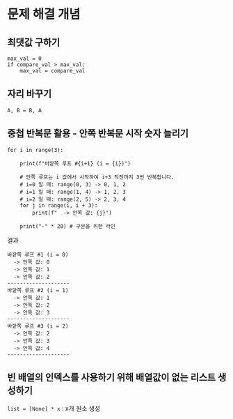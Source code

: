 # 문제 해결 개념

## 최댓값 구하기
```
max_val = 0
if compare_val > max_val:
    max_val = compare_val
```

## 자리 바꾸기

`A, B = B, A`

## 중첩 반복문 활용 - 안쪽 반복문 시작 숫자 늘리기
```
for i in range(3):
    
    print(f"바깥쪽 루프 #{i+1} (i = {i})")
    
    # 안쪽 루프는 i 값에서 시작하여 i+3 직전까지 3번 반복합니다.
    # i=0 일 때: range(0, 3) -> 0, 1, 2
    # i=1 일 때: range(1, 4) -> 1, 2, 3
    # i=2 일 때: range(2, 5) -> 2, 3, 4
    for j in range(i, i + 3):
        print(f"  -> 안쪽 값: {j}")
    
    print("-" * 20) # 구분을 위한 라인
```
결과
```
바깥쪽 루프 #1 (i = 0)
  -> 안쪽 값: 0
  -> 안쪽 값: 1
  -> 안쪽 값: 2
--------------------
바깥쪽 루프 #2 (i = 1)
  -> 안쪽 값: 1
  -> 안쪽 값: 2
  -> 안쪽 값: 3
--------------------
바깥쪽 루프 #3 (i = 2)
  -> 안쪽 값: 2
  -> 안쪽 값: 3
  -> 안쪽 값: 4
--------------------
```

## 빈 배열의 인덱스를 사용하기 위해 배열값이 없는 리스트 생성하기

`list = [None] * x` : x개 원소 생성







